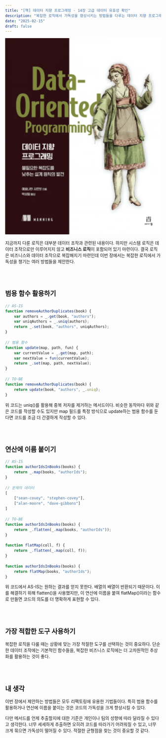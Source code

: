 ```yaml
---
title: "[책] 데이터 지향 프로그래밍 - 14장 고급 데이터 유효성 확인"
description: "복잡한 로직에서 가독성을 향상시키는 방법들을 다루는 데이터 지향 프로그래밍 14장 리뷰. 범용 함수 활용, 연산 네이밍, 적절한 도구 선택에 대한 실무적 접근법을 소개합니다."
date: "2025-02-15"
draft: false
---
```


![데이터 지향 프로그래밍 책 표지](./diagram-1.webp)

지금까지 다룬 로직은 대부분 데이터 조작과 관련된 내용이다. 하지만 시스템 로직은 데이터 조작으로만 이루어지지 않고 **비즈니스 로직**이 포함되어 있기 마련이다. 결국 로직은 비즈니스와 데이터 조작으로 복잡해지기 마련인데 이번 장에서는 복잡한 로직에서 가독성을 챙기는 여러 방법들을 제안한다.

<br></br>

## 범용 함수 활용하기

```javascript
// AS-IS
function removeAuthorDuplicates(book) {
    var authors = _.get(book, "authors");
    var uniqAuthors = _.uniq(authors);
    return _.set(book, "authors", uniqAuthors);
}

// 범용 함수
function update(map, path, fun) {
    var currentValue = _.get(map, path);
    var nextValue = fun(currentValue);
    return _.set(map, path, nextValue);
}

// TO-BE
function removeAuthorDuplicates(book) {
    return update(book, "authors", _.uniq);
}
```

위 코드는 uniq()를 활용해 중복 저자를 제거하는 메서드이다. 비슷한 동작마다 위와 같은 코드를 작성할 수도 있지만 map 필드를 특정 방식으로 update하는 범용 함수를 둔다면 코드를 조금 더 간결하게 작성할 수 있다.

<br></br>

## 연산에 이름 붙이기

```javascript
// AS-IS
function authorIdsInBooks(books) {
    return _.map(books, "authorIds");
}

// 문제의 데이터
[
    ["sean-covey", "stephen-covey"],
    ["alan-moore", "dave-gibbons"]
]

// TO-BE
function authorIdsInBooks(books) {
    return _.flatten(_.map(books, "authorIds"));
}

function flatMap(coll, f) {
    return _.flatten(_.map(coll, f));
}

function authorIdsInBooks(books) {
    return flatMap(books, "authorIds");
}
```

위 코드에서 AS-IS는 원하는 결과를 얻지 못한다. 배열의 배열이 반환되기 때문이다. 이를 해결하기 위해 flatten()을 사용했지만, 이 연산에 이름을 붙여 flatMap()이라는 함수로 만들면 코드의 의도를 더 명확하게 표현할 수 있다.

<br></br>

## 가장 적합한 도구 사용하기

복잡한 로직을 다룰 때는 상황에 맞는 가장 적절한 도구를 선택하는 것이 중요하다. 단순한 데이터 조작에는 기본적인 함수들을, 복잡한 비즈니스 로직에는 더 고차원적인 추상화를 활용하는 것이 좋다.

<br></br>

## 내 생각

이번 장에서 제안하는 방법들은 모두 리팩토링에 유용한 기법들이다. 특히 범용 함수를 활용하거나 연산에 이름을 붙이는 것은 코드의 가독성을 크게 향상시킬 수 있다. 

다만 메서드를 언제 추출할지에 대한 기준은 개인이나 팀의 성향에 따라 달라질 수 있다고 생각한다. 너무 세세하게 추출하면 오히려 코드를 따라가기 어려워질 수 있고, 너무 크게 묶으면 가독성이 떨어질 수 있다. 적절한 균형점을 찾는 것이 중요할 것 같다.